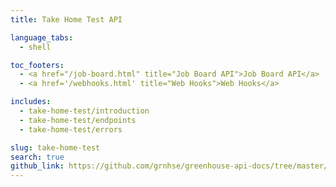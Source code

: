 ```yaml
---
title: Take Home Test API

language_tabs:
  - shell

toc_footers:
  - <a href="/job-board.html" title="Job Board API">Job Board API</a>
  - <a href='/webhooks.html' title="Web Hooks">Web Hooks</a>

includes:
  - take-home-test/introduction
  - take-home-test/endpoints
  - take-home-test/errors

slug: take-home-test
search: true
github_link: https://github.com/grnhse/greenhouse-api-docs/tree/master/source/includes/take-home-test
---
```

